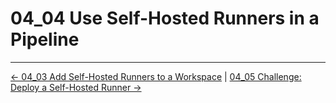 # 04_04 Use Self-Hosted Runners in a Pipeline

<!-- FooterStart -->
---
[← 04_03 Add Self-Hosted Runners to a Workspace](../04_03_add_self_hosted_runners_to_a_workspace/README.md) | [04_05 Challenge: Deploy a Self-Hosted Runner →](../04_05_challenge_deploy_a_self_hosted_runner/README.md)
<!-- FooterEnd -->
